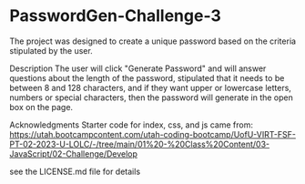 # PasswordGen-Challenge-3

The project was designed to create a unique password based on the criteria stipulated by the user. 

Description
The user will click "Generate Password" and will answer questions about the length of the password, stipulated that it needs to be between 8 and 128 characters, and if they want upper or lowercase letters, numbers or special characters, then the password will generate in the open box on the page. 

Acknowledgments
Starter code for index, css, and js came from: https://utah.bootcampcontent.com/utah-coding-bootcamp/UofU-VIRT-FSF-PT-02-2023-U-LOLC/-/tree/main/01%20-%20Class%20Content/03-JavaScript/02-Challenge/Develop 

see the LICENSE.md file for details
